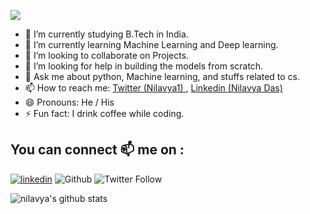 
<p><img src= https://media.giphy.com/media/MeJgB3yMMwIaHmKD4z/giphy.gif> </p>



- 🔭 I’m currently studying B.Tech in India.
- 🌱 I’m currently learning Machine Learning and Deep learning.
- 👯 I’m looking to collaborate on Projects.
- 🤔 I’m looking for help in building the models from scratch.
- 💬 Ask me about python, Machine learning, and stuffs related to cs.
- 📫 How to reach me:  [Twitter (Nilavya1) ](https://twitter.com/Nilavya1) , [Linkedin (Nilavya Das) ](https://www.linkedin.com/in/nilavya-das-0ba627173/)
- 😄 Pronouns: He / His
- ⚡ Fun fact: I drink coffee while coding.


## You can connect 📫 me on : 
[![linkedin](https://img.shields.io/badge/-nilavya-blue?style=flat-square&logo=Linkedin&logoColor=white&link=https://www.linkedin.com/in/nilavya-das-0ba627173/)](https://www.linkedin.com/in/nilavya-das-0ba627173/) ![Github](https://img.shields.io/github/followers/nilavya2000?style=social) ![Twitter Follow](https://img.shields.io/twitter/follow/Nilavya1?style=social)


<!--
<a href="https://github.com/nilavya2000">
  <img align="center" src="https://github-readme-stats.vercel.app/api/top-langs/?username=nilavya2000&theme=dark&hide_langs_below=1" />
</a>
-->
![nilavya's github stats](https://github-readme-stats.vercel.app/api?username=nilavya2000&hide=["issues"])


<!--
**nilavya2000/nilavya2000** is a ✨ _special_ ✨ repository because its `README.md` (this file) appears on your GitHub profile.

Here are some ideas to get you started:

- 🔭 I’m currently working on ...
- 🌱 I’m currently learning ...
- 👯 I’m looking to collaborate on ...
- 🤔 I’m looking for help with ...
- 💬 Ask me about ...
- 📫 How to reach me: ...
- 😄 Pronouns: ...
- ⚡ Fun fact: ...


# Hi there 👋
## I am currently exploring in Machine Learning and Deep learning 🔭 and looking :eyes: for projects to contrtibute .
-->

